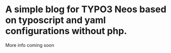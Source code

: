 # A simple blog for TYPO3 Neos based on typoscript and yaml configurations without php.

More info coming soon

